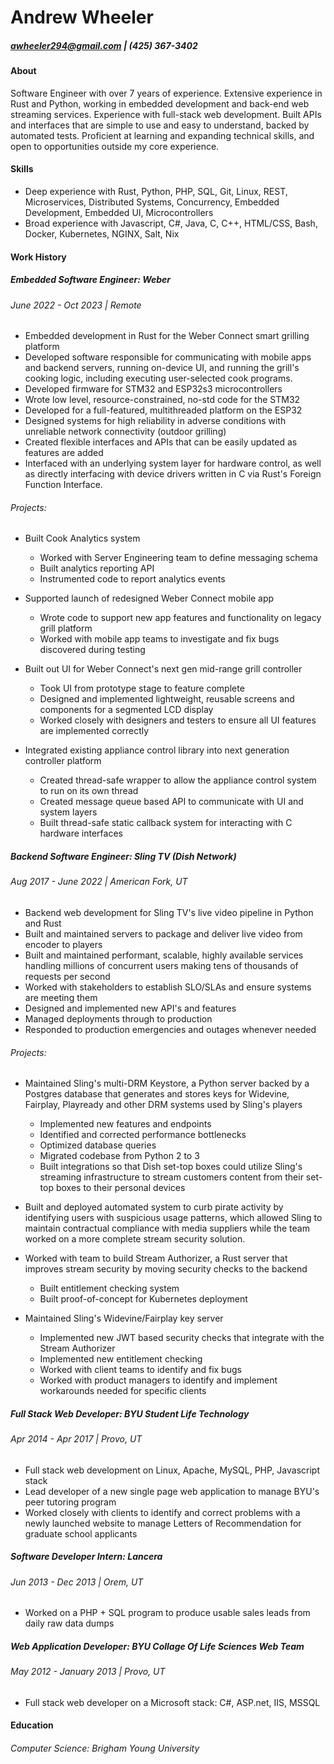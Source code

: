# Andrew Wheeler
##### awheeler294@gmail.com | (425) 367-3402

#### About
Software Engineer with over 7 years of experience. 
Extensive experience in Rust and Python, working in embedded development and back-end web streaming services. 
Experience with full-stack web development. 
Built APIs and interfaces that are simple to use and easy to understand, backed by automated tests. 
Proficient at learning and expanding technical skills, and open to opportunities outside my core experience.

#### Skills

* Deep experience with Rust, Python, PHP, SQL, Git, Linux, REST, Microservices, Distributed Systems, Concurrency, Embedded Development, Embedded UI, Microcontrollers
* Broad experience with Javascript, C#, Java, C, C++, HTML/CSS, Bash, Docker, Kubernetes, NGINX, Salt, Nix 

#### Work History

##### Embedded Software Engineer: Weber
###### June 2022 - Oct 2023 | Remote

- Embedded development in Rust for the Weber Connect smart grilling platform
- Developed software responsible for communicating with mobile apps and backend servers, running on-device UI, and running the grill's cooking logic, including executing user-selected cook programs. 
- Developed firmware for STM32 and ESP32s3 microcontrollers
- Wrote low level, resource-constrained, no-std code for the STM32
- Developed for a full-featured, multithreaded platform on the ESP32
- Designed systems for high reliability in adverse conditions with unreliable network connectivity (outdoor grilling)
- Created flexible interfaces and APIs that can be easily updated as features are added
- Interfaced with an underlying system layer for hardware control, as well as directly interfacing with device drivers written in C via Rust's Foreign Function Interface.

###### Projects:

* Built Cook Analytics system
    * Worked with Server Engineering team to define messaging schema
    * Built analytics reporting API
    * Instrumented code to report analytics events

* Supported launch of redesigned Weber Connect mobile app
    * Wrote code to support new app features and functionality on legacy grill platform
    * Worked with mobile app teams to investigate and fix bugs discovered during testing

* Built out UI for Weber Connect's next gen mid-range grill controller
    * Took UI from prototype stage to feature complete
    * Designed and implemented lightweight, reusable screens and components for a segmented LCD display
    * Worked closely with designers and testers to ensure all UI features are implemented correctly

* Integrated existing appliance control library into next generation controller platform
    * Created thread-safe wrapper to allow the appliance control system to run on its own thread
    * Created message queue based API to communicate with UI and system layers
    * Built thread-safe static callback system for interacting with C hardware interfaces

##### Backend Software Engineer: Sling TV (Dish Network)
###### Aug 2017 - June 2022 | American Fork, UT

- Backend web development for Sling TV's live video pipeline in Python and Rust
- Built and maintained servers to package and deliver live video from encoder to players
- Built and maintained performant, scalable, highly available services handling millions of concurrent users making tens of thousands of requests per second
- Worked with stakeholders to establish SLO/SLAs and ensure systems are meeting them
- Designed and implemented new API's and features
- Managed deployments through to production
- Responded to production emergencies and outages whenever needed

###### Projects:

* Maintained Sling's multi-DRM Keystore, a Python server backed by a Postgres database that generates and stores keys for Widevine, Fairplay, Playready and other DRM systems used by Sling's players
   * Implemented new features and endpoints
   * Identified and corrected performance bottlenecks
   * Optimized database queries
   * Migrated codebase from Python 2 to 3 
   * Built integrations so that Dish set-top boxes could utilize Sling's streaming infrastructure to stream customers content from their set-top boxes to their personal devices

* Built and deployed automated system to curb pirate activity by identifying users with suspicious usage patterns, which allowed Sling to maintain contractual compliance with media suppliers while the team worked on a more complete stream security solution.

* Worked with team to build Stream Authorizer, a Rust server that improves stream security by moving security checks to the backend
   * Built entitlement checking system
   * Built proof-of-concept for Kubernetes deployment

* Maintained Sling's Widevine/Fairplay key server
   * Implemented new JWT based security checks that integrate with the Stream Authorizer
   * Implemented new entitlement checking
   * Worked with client teams to identify and fix bugs
   * Worked with product managers to identify and implement workarounds needed for specific clients

##### Full Stack Web Developer: BYU Student Life Technology
###### Apr 2014 - Apr 2017 | Provo, UT

* Full stack web development on Linux, Apache, MySQL, PHP, Javascript stack
* Lead developer of a new single page web application to manage BYU's peer tutoring program
* Worked closely with clients to identify and correct problems with a newly launched website to manage Letters of Recommendation for graduate school applicants

##### Software Developer Intern: Lancera
###### Jun 2013 - Dec 2013 | Orem, UT

* Worked on a PHP + SQL program to produce usable sales leads from daily raw data dumps

##### Web Application Developer: BYU Collage Of Life Sciences Web Team 
###### May 2012 - January 2013 | Provo, UT

* Full stack web developer on a Microsoft stack: C#, ASP.net, IIS, MSSQL

#### Education
###### Computer Science: Brigham Young University
